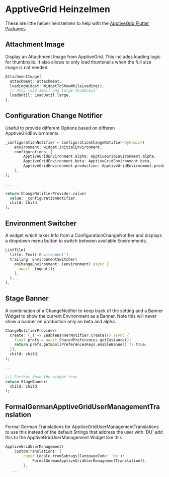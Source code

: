 # ApptiveGrid Heinzelmen

These are little helper heinzelmen to help with the [ApptiveGrid Flutter Packages](https://pub.dev/packages?q=apptive_grid)

## Attachment Image

Display an Attachment Image from ApptiveGrid. This includes loading logic for thumbnails. It also allows to only load thumbnails when the full size image is not needed.

```dart
AttachmentImage(
  attachment: attachment,
  loadingWidget: WidgetToShowWhileLoading(),
  // Only load small and large thumbnail
  loadUntil: LoadUntil.large,
),
```

## Configuration Change Notifier

Useful to provide different Options based on differen ApptiveGridEnviornments.
```dart
_configurationNotifier = ConfigurationChangeNotifier<dynamic>(
    environment: widget.initialEnvironment,
    configurations: {
        ApptiveGridEnvironment.alpha: ApptiveGridEnvironment.alpha,
        ApptiveGridEnvironment.beta: ApptiveGridEnvironment.beta,
        ApptiveGridEnvironment.production: ApptiveGridEnvironment.production,
    },
);

...

return ChangeNotifierProvider.value(
  value: _configurationNotifier,
  child: child,
);
```

## Environment Switcher
A widget which takes Info from a ConfigurationChangeNotifier and displays a dropdown menu button to switch between available Environments.

```dart
ListTile(
  title: Text('Environment'),
  trailing: EnvironmentSwitcher(
    onChangeEnvironment: (environment) async {
      await _logout();
    },
  ),
),
```

## Stage Banner
A combination of a ChangeNotifier to keep track of the setting and a Banner Widget to show the current Environment as a Banner. Note this will never show a banner on production only on beta and alpha.

```dart
ChangeNotifierProvider(
  create: (_) => EnableBannerNotifier.create(() async {
    final prefs = await SharedPreferences.getInstance();
    return prefs.getBool(PreferencesKeys.enableBanner) ?? true;
  }),
  child: child,
);

...

/// Further down the widget tree
return StageBanner(
  child: child,
);
```

## FormalGermanApptiveGridUserManagementTranslation
Formal German Translations for ApptiveGridUserManagementTranslations
to use this instead of the default Strings that address the user with 'DU' add this to the ApptiveGridUserManagement Widget like this

```dart
ApptiveGridUserManagement(
    customTranslations: {
        const Locale.fromSubtags(languageCode: 'de'):
            FormalGermanApptiveGridUserManagementTranslation(),
        },
   ...
```